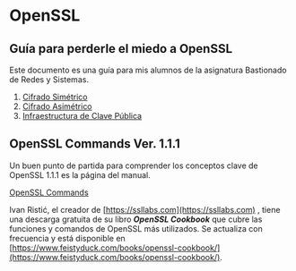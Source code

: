 # OpenSSL
## Guía para perderle el miedo a OpenSSL
Este documento es una guía para mis alumnos de la asignatura Bastionado de Redes y Sistemas.

1. [Cifrado Simétrico](1.%20CifradoSimetrico.md)
2. [Cifrado Asimétrico](2.%20CifradoAsimétrico.md)
3. [Infraestructura de Clave Pública](3.%20InfraestructuraClavePublica.md)

## OpenSSL Commands Ver. 1.1.1

Un buen punto de partida para comprender los conceptos clave de OpenSSL 1.1.1 es la página del manual. 

[OpenSSL Commands](https://www.openssl.org/docs/man1.1.1/man1/)

Ivan Ristić, el creador de [https://ssllabs.com](https://ssllabs.com) , tiene una descarga gratuita de su libro ***OpenSSL Cookbook*** que cubre las funciones y comandos de OpenSSL más utilizados. Se actualiza con frecuencia y está disponible en [https://www.feistyduck.com/books/openssl-cookbook/](https://www.feistyduck.com/books/openssl-cookbook/).